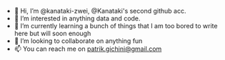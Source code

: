 - 👋 Hi, I’m @kanataki-zwei, @Kanataki's second github acc.
- 👀 I’m interested in anything data and code.
- 🌱 I’m currently learning a bunch of things that I am too bored to write here but will soon enough
- 💞️ I’m looking to collaborate on anything fun
- 📫 You can reach me on patrik.gichini@gmail.com

<!---
kanataki-zwei/kanataki-zwei is a ✨ special ✨ repository because its `README.md` (this file) appears on your GitHub profile.
You can click the Preview link to take a look at your changes.
--->
